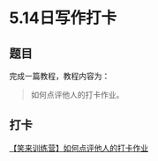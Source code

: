 # 5.14日写作打卡
## 题目
完成一篇教程，教程内容为：
>如何点评他人的打卡作业。

## 打卡
[【笑来训练营】如何点评他人的打卡作业](../教程/【笑来训练营】如何点评他人的打卡作业.md)